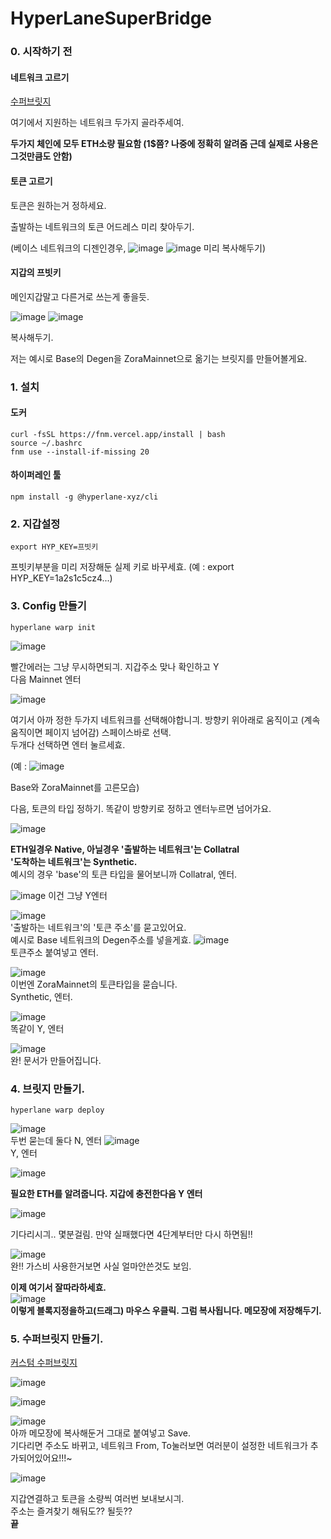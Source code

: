 # HyperLaneSuperBridge


### 0. 시작하기 전 

#### 네트워크 고르기
[수퍼브릿지](https://superbridge.app/)

여기에서 지원하는 네트워크 두가지 골라주세여. 

**두가지 체인에 모두 ETH소량 필요함 (1$쯤? 나중에 정확히 알려줌 근데 실제로 사용은 그것만큼도 안함)**


#### 토큰 고르기
토큰은 원하는거 정하세요.

출발하는 네트워크의 토큰 어드레스 미리 찾아두기.

(베이스 네트워크의 디젠인경우, 
![image](https://github.com/user-attachments/assets/6d52e0b1-7680-40fa-808c-654ec4745da9)
![image](https://github.com/user-attachments/assets/cafcfef9-1dc2-4790-a4ac-f4b06ff47cbe)
미리 복사해두기)

#### 지갑의 프빗키
메인지갑말고 다른거로 쓰는게 좋을듯.

![image](https://github.com/user-attachments/assets/0e568dbd-6162-4e44-8310-f61d41bfa2ab)
![image](https://github.com/user-attachments/assets/5f737516-f62b-4037-be91-7143d3315f53)

복사해두기.

저는 예시로 Base의 Degen을 ZoraMainnet으로 옮기는 브릿지를 만들어볼게요.

### 1. 설치

#### 도커
```
curl -fsSL https://fnm.vercel.app/install | bash
source ~/.bashrc
fnm use --install-if-missing 20
```

#### 하이퍼레인 툴
```
npm install -g @hyperlane-xyz/cli
```

### 2. 지갑설정


```
export HYP_KEY=프빗키
```

프빗키부분을 미리 저장해둔 실제 키로 바꾸세효.
(예 : export HYP_KEY=1a2s1c5cz4...)



### 3. Config 만들기

```
hyperlane warp init
```

![image](https://github.com/user-attachments/assets/3bec3975-1547-4073-8f1b-c5bb43c1f1b8)

빨간에러는 그냥 무시하면되긔. 지갑주소 맞나 확인하고 Y    
다음 Mainnet 엔터

![image](https://github.com/user-attachments/assets/805c1757-62c6-4067-a595-df702835052e)

여기서 아까 정한 두가지 네트워크를 선택해야합니긔. 방향키 위아래로 움직이고 (계속 움직이면 페이지 넘어감) 스페이스바로 선택.    
두개다 선택하면 엔터 눌르세효.

(예 : ![image](https://github.com/user-attachments/assets/ac024800-6192-44f1-a07e-79941769b555)



Base와 ZoraMainnet를 고른모습)

다음, 토큰의 타입 정하기. 똑같이 방향키로 정하고 엔터누르면 넘어가요.    

![image](https://github.com/user-attachments/assets/2ab1b3de-abec-4334-808f-866cb804a47f)

**ETH일경우 Native, 아닐경우 '출발하는 네트워크'는 Collatral**    
**'도착하는 네트워크'는 Synthetic.**    
예시의 경우 'base'의 토큰 타입을 물어보니까 Collatral, 엔터.

![image](https://github.com/user-attachments/assets/58b85936-ac73-4981-8493-111ab8d6ef90)
이건 그냥 Y엔터


![image](https://github.com/user-attachments/assets/d7f39475-375a-4293-9cc7-37ee8eb49795)    
'출발하는 네트워크'의 '토큰 주소'를 묻고있어요.    
예시로 Base 네트워크의 Degen주소를 넣을게효.
![image](https://github.com/user-attachments/assets/c8a632ae-7f2e-4537-a18a-22ee5717d6b7)    
토큰주소 붙여넣고 엔터.

![image](https://github.com/user-attachments/assets/da342ca4-f633-447c-8a1a-30529d350ae7)    
이번엔 ZoraMainnet의 토큰타입을 묻습니다.    
Synthetic, 엔터.

![image](https://github.com/user-attachments/assets/b5f69262-2bad-4184-a3d2-db6b09ad6614)    
똑같이 Y, 엔터


![image](https://github.com/user-attachments/assets/17f199e5-1215-4636-8e8d-04578d3c1556)    
완! 문서가 만들어집니다.


    
    
    
    


### 4. 브릿지 만들기.
```
hyperlane warp deploy
```

![image](https://github.com/user-attachments/assets/5774dbe0-816e-45d3-b649-d7bf874c9994)    
두번 묻는데 둘다 N, 엔터
![image](https://github.com/user-attachments/assets/635ea4e7-e722-44e7-9764-be98fc0092d7)    
Y, 엔터

![image](https://github.com/user-attachments/assets/b112f8d1-5d43-4309-890a-350551e1a28c)

**필요한 ETH를 알려줍니다. 지갑에 충전한다음 Y 엔터**

![image](https://github.com/user-attachments/assets/21c4cb68-9444-4ab9-8445-a20d3ca8f504)

기다리시긔.. 몇분걸림. 만약 실패했다면 4단계부터만 다시 하면됨!!

![image](https://github.com/user-attachments/assets/9075f42b-4d48-4ed9-8fe3-a61156269a9d)    
완!! 가스비 사용한거보면 사실 얼마안쓴것도 보임.    



**이제 여기서 잘따라하세효.**    
![image](https://github.com/user-attachments/assets/fa809684-f6f8-4b9c-8892-3dca2b2b61d8)    
**이렇게 블록지정을하고(드래그) 마우스 우클릭. 그럼 복사됩니다. 메모장에 저장해두기.**




### 5. 수퍼브릿지 만들기.
[커스텀 수퍼브릿지](https://hyperlane.superbridge.app/)

![image](https://github.com/user-attachments/assets/8c323e9e-cd0f-4bbf-bdec-0038e6ce69f2)

![image](https://github.com/user-attachments/assets/f32674ac-962d-4191-8742-57c2c249e85d)

![image](https://github.com/user-attachments/assets/ea35a80f-9e3e-41ce-8247-3c89ba8a2c0e)    
아까 메모장에 복사해둔거 그대로 붙여넣고 Save.     
기다리면 주소도 바뀌고, 네트워크 From, To눌러보면 여러분이 설정한 네트워크가 추가되어있어요!!!~

![image](https://github.com/user-attachments/assets/826cad16-990a-4b8e-a81d-718cd8a9bf90)

지갑연결하고 토큰을 소량씩 여러번 보내보시긔.    
주소는 즐겨찾기 해둬도?? 될듯??    
**끝**



